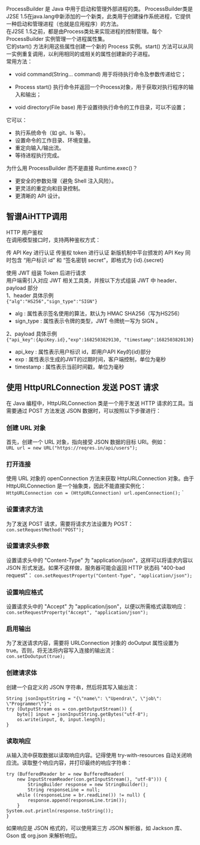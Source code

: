 ProcessBuilder 是 Java 中用于启动和管理外部进程的类。
ProcessBuilder类是J2SE 1.5在java.lang中新添加的一个新类，此类用于创建操作系统进程，它提供一种启动和管理进程（也就是应用程序）的方法。  
在J2SE 1.5之前，都是由Process类处来实现进程的控制管理。每个 ProcessBuilder 实例管理一个进程属性集。  
它的start() 方法利用这些属性创建一个新的 Process 实例。start() 方法可以从同一实例重复调用，以利用相同的或相关的属性创建新的子进程。  
常用方法：  
- void command(String... command) 用于将待执行命令及参数传递给它；  

- Process start() 执行命令并返回一个Process对象，用于获取对执行程序的输入和输出；  

- void directory(File base) 用于设置待执行命令的工作目录，可以不设置；  

它可以：  
- 执行系统命令（如 git、ls 等）。  
- 设置命令的工作目录、环境变量。  
- 重定向输入/输出流。  
- 等待进程执行完成。  

为什么用 ProcessBuilder 而不是直接 Runtime.exec()？  
- 更安全的参数处理（避免 Shell 注入风险）。  
- 更灵活的重定向和目录控制。  
- 更清晰的 API 设计。  

## 智谱AiHTTP调用
HTTP 用户鉴权  
在调用模型接口时，支持两种鉴权方式：

传 API Key 进行认证
传鉴权 token 进行认证
新版机制中平台颁发的 API Key 同时包含 “用户标识 id” 和 “签名密钥 secret”，即格式为 {id}.{secret}

使用 JWT 组装 Token 后进行请求  
用户端需引入对应 JWT 相关工具类，并按以下方式组装 JWT 中 header、payload 部分  
1、header 具体示例  
```{"alg":"HS256","sign_type":"SIGN"}```  
- alg : 属性表示签名使用的算法，默认为 HMAC SHA256（写为HS256）  
- sign_type : 属性表示令牌的类型，JWT 令牌统一写为 SIGN 。  

2、payload 具体示例  
```{"api_key":{ApiKey.id},"exp":1682503829130, "timestamp":1682503820130}```  
- api_key : 属性表示用户标识 id，即用户API Key的{id}部分  
- exp : 属性表示生成的JWT的过期时间，客户端控制，单位为毫秒  
- timestamp : 属性表示当前时间戳，单位为毫秒  

## 使用 HttpURLConnection 发送 POST 请求
在 Java 编程中，HttpURLConnection 类是一个用于发送 HTTP 请求的工具。当需要通过 POST 方法发送 JSON 数据时，可以按照以下步骤进行：
### 创建 URL 对象
首先，创建一个 URL 对象，指向接受 JSON 数据的目标 URI。例如：  
``URL url = new URL("https://reqres.in/api/users");``  
### 打开连接
使用 URL 对象的 openConnection 方法来获取 HttpURLConnection 对象。由于 HttpURLConnection 是一个抽象类，因此不能直接实例化：  
``HttpURLConnection con = (HttpURLConnection) url.openConnection();``  `
### 设置请求方法
为了发送 POST 请求，需要将请求方法设置为 POST：
``con.setRequestMethod("POST");``  
### 设置请求头参数
设置请求头中的 "Content-Type" 为 "application/json"，这样可以将请求内容以 JSON 形式发送。如果不这样做，服务器可能会返回 HTTP 状态码 "400-bad request"：
``con.setRequestProperty("Content-Type", "application/json");``  
### 设置响应格式
设置请求头中的 "Accept" 为 "application/json"，以便以所需格式读取响应：  
``con.setRequestProperty("Accept", "application/json");``  
### 启用输出
为了发送请求内容，需要将 URLConnection 对象的 doOutput 属性设置为 true。否则，将无法将内容写入连接的输出流：  
``con.setDoOutput(true);``  
### 创建请求体
创建一个自定义的 JSON 字符串，然后将其写入输出流：  
```
String jsonInputString = "{\"name\": \"Upendra\", \"job\": \"Programmer\"}";
try (OutputStream os = con.getOutputStream()) {
    byte[] input = jsonInputString.getBytes("utf-8");
    os.write(input, 0, input.length);
}
```
### 读取响应
从输入流中获取数据以读取响应内容。记得使用 try-with-resources 自动关闭响应流。读取整个响应内容，并打印最终的响应字符串：  
```
try (BufferedReader br = new BufferedReader(
    new InputStreamReader(con.getInputStream(), "utf-8"))) {
        StringBuilder response = new StringBuilder();
        String responseLine = null;
    while ((responseLine = br.readLine()) != null) {
        response.append(responseLine.trim());
    }
System.out.println(response.toString());
}
```
如果响应是 JSON 格式的，可以使用第三方 JSON 解析器，如 Jackson 库、Gson 或 org.json 来解析响应。
